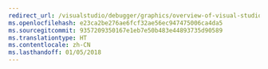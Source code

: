```yaml
---
redirect_url: /visualstudio/debugger/graphics/overview-of-visual-studio-graphics-diagnostics
ms.openlocfilehash: e23ca2be276ae6fcf32ae56ec947475006ca4da5
ms.sourcegitcommit: 9357209350167e1eb7e50b483e44893735d90589
ms.translationtype: HT
ms.contentlocale: zh-CN
ms.lasthandoff: 01/05/2018
---
```

